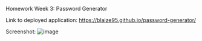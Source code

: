 Homework Week 3: Password Generator

Link to deployed application:
https://blaize95.github.io/password-generator/


Screenshot:
![image](https://user-images.githubusercontent.com/118699442/210353531-a5d1bf5e-a382-434a-9051-1b5a103e3b47.png)
